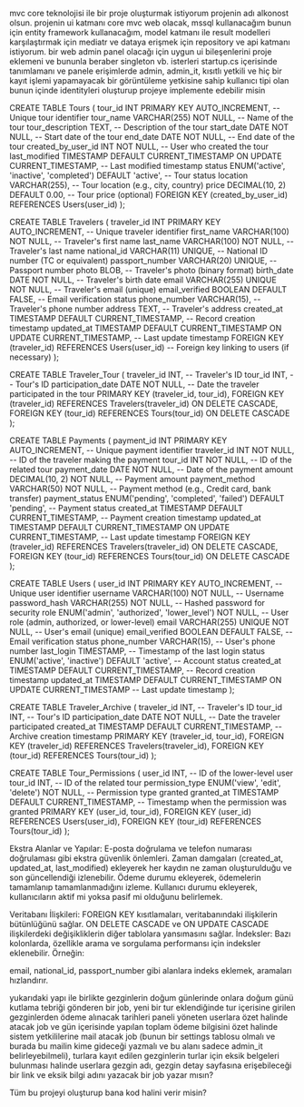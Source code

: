 mvc core teknolojisi ile bir proje oluşturmak istiyorum projenin adı alkonost olsun. projenin ui katmanı core mvc web olacak, mssql kullanacağım bunun için entity framework kullanacağım, model katmanı ile result modelleri karşılaştırmak için mediatr ve dataya erişmek için repository ve api katmanı istiyorum. bir web admin panel olacağı için uygun ui bileşenlerini proje eklemeni ve bununla beraber singleton vb. isterleri startup.cs içerisinde tanımlamanı ve panele erişimlerde admin, admin_it, kısıtlı yetkili ve hiç bir kayıt işlemi yapamayacak bir görüntüleme yetkisine sahip kullanıcı tipi olan bunun içinde identityleri oluşturup projeye implemente edebilir misin

CREATE TABLE Tours (
tour_id INT PRIMARY KEY AUTO_INCREMENT, -- Unique tour identifier
tour_name VARCHAR(255) NOT NULL, -- Name of the tour
tour_description TEXT, -- Description of the tour
start_date DATE NOT NULL, -- Start date of the tour
end_date DATE NOT NULL, -- End date of the tour
created_by_user_id INT NOT NULL, -- User who created the tour
last_modified TIMESTAMP DEFAULT CURRENT_TIMESTAMP ON UPDATE CURRENT_TIMESTAMP, -- Last modified timestamp
status ENUM('active', 'inactive', 'completed') DEFAULT 'active', -- Tour status
location VARCHAR(255), -- Tour location (e.g., city, country)
price DECIMAL(10, 2) DEFAULT 0.00, -- Tour price (optional)
FOREIGN KEY (created_by_user_id) REFERENCES Users(user_id)
);

CREATE TABLE Travelers (
traveler_id INT PRIMARY KEY AUTO_INCREMENT, -- Unique traveler identifier
first_name VARCHAR(100) NOT NULL, -- Traveler's first name
last_name VARCHAR(100) NOT NULL, -- Traveler's last name
national_id VARCHAR(11) UNIQUE, -- National ID number (TC or equivalent)
passport_number VARCHAR(20) UNIQUE, -- Passport number
photo BLOB, -- Traveler's photo (binary format)
birth_date DATE NOT NULL, -- Traveler's birth date
email VARCHAR(255) UNIQUE NOT NULL, -- Traveler's email (unique)
email_verified BOOLEAN DEFAULT FALSE, -- Email verification status
phone_number VARCHAR(15), -- Traveler's phone number
address TEXT, -- Traveler's address
created_at TIMESTAMP DEFAULT CURRENT_TIMESTAMP, -- Record creation timestamp
updated_at TIMESTAMP DEFAULT CURRENT_TIMESTAMP ON UPDATE CURRENT_TIMESTAMP, -- Last update timestamp
FOREIGN KEY (traveler_id) REFERENCES Users(user_id) -- Foreign key linking to users (if necessary)
);

CREATE TABLE Traveler_Tour (
traveler_id INT, -- Traveler's ID
tour_id INT, -- Tour's ID
participation_date DATE NOT NULL, -- Date the traveler participated in the tour
PRIMARY KEY (traveler_id, tour_id),
FOREIGN KEY (traveler_id) REFERENCES Travelers(traveler_id) ON DELETE CASCADE,
FOREIGN KEY (tour_id) REFERENCES Tours(tour_id) ON DELETE CASCADE
);

CREATE TABLE Payments (
payment_id INT PRIMARY KEY AUTO_INCREMENT, -- Unique payment identifier
traveler_id INT NOT NULL, -- ID of the traveler making the payment
tour_id INT NOT NULL, -- ID of the related tour
payment_date DATE NOT NULL, -- Date of the payment
amount DECIMAL(10, 2) NOT NULL, -- Payment amount
payment_method VARCHAR(50) NOT NULL, -- Payment method (e.g., Credit card, bank transfer)
payment_status ENUM('pending', 'completed', 'failed') DEFAULT 'pending', -- Payment status
created_at TIMESTAMP DEFAULT CURRENT_TIMESTAMP, -- Payment creation timestamp
updated_at TIMESTAMP DEFAULT CURRENT_TIMESTAMP ON UPDATE CURRENT_TIMESTAMP, -- Last update timestamp
FOREIGN KEY (traveler_id) REFERENCES Travelers(traveler_id) ON DELETE CASCADE,
FOREIGN KEY (tour_id) REFERENCES Tours(tour_id) ON DELETE CASCADE
);

CREATE TABLE Users (
user_id INT PRIMARY KEY AUTO_INCREMENT, -- Unique user identifier
username VARCHAR(100) NOT NULL, -- Username
password_hash VARCHAR(255) NOT NULL, -- Hashed password for security
role ENUM('admin', 'authorized', 'lower_level') NOT NULL, -- User role (admin, authorized, or lower-level)
email VARCHAR(255) UNIQUE NOT NULL, -- User's email (unique)
email_verified BOOLEAN DEFAULT FALSE, -- Email verification status
phone_number VARCHAR(15), -- User's phone number
last_login TIMESTAMP, -- Timestamp of the last login
status ENUM('active', 'inactive') DEFAULT 'active', -- Account status
created_at TIMESTAMP DEFAULT CURRENT_TIMESTAMP, -- Record creation timestamp
updated_at TIMESTAMP DEFAULT CURRENT_TIMESTAMP ON UPDATE CURRENT_TIMESTAMP -- Last update timestamp
);

CREATE TABLE Traveler_Archive (
traveler_id INT, -- Traveler's ID
tour_id INT, -- Tour's ID
participation_date DATE NOT NULL, -- Date the traveler participated
created_at TIMESTAMP DEFAULT CURRENT_TIMESTAMP, -- Archive creation timestamp
PRIMARY KEY (traveler_id, tour_id),
FOREIGN KEY (traveler_id) REFERENCES Travelers(traveler_id),
FOREIGN KEY (tour_id) REFERENCES Tours(tour_id)
);

CREATE TABLE Tour_Permissions (
user_id INT, -- ID of the lower-level user
tour_id INT, -- ID of the related tour
permission_type ENUM('view', 'edit', 'delete') NOT NULL, -- Permission type granted
granted_at TIMESTAMP DEFAULT CURRENT_TIMESTAMP, -- Timestamp when the permission was granted
PRIMARY KEY (user_id, tour_id),
FOREIGN KEY (user_id) REFERENCES Users(user_id),
FOREIGN KEY (tour_id) REFERENCES Tours(tour_id)
);

Ekstra Alanlar ve Yapılar:
E-posta doğrulama ve telefon numarası doğrulaması gibi ekstra güvenlik önlemleri.
Zaman damgaları (created_at, updated_at, last_modified) ekleyerek her kaydın ne zaman oluşturulduğu ve son güncellendiği izlenebilir.
Ödeme durumu ekleyerek, ödemelerin tamamlanıp tamamlanmadığını izleme.
Kullanıcı durumu ekleyerek, kullanıcıların aktif mi yoksa pasif mi olduğunu belirlemek.

Veritabanı İlişkileri:
FOREIGN KEY kısıtlamaları, veritabanındaki ilişkilerin bütünlüğünü sağlar.
ON DELETE CASCADE ve ON UPDATE CASCADE ilişkilerdeki değişikliklerin diğer tablolara yansımasını sağlar.
İndeksler:
Bazı kolonlarda, özellikle arama ve sorgulama performansı için indeksler eklenebilir. Örneğin:

email, national_id, passport_number gibi alanlara indeks eklemek, aramaları hızlandırır.

yukarıdaki yapı ile birlikte gezginlerin doğum günlerinde onlara doğum günü kutlama tebriği gönderen bir job, yeni bir tur eklendiğinde tur içerisine girilen gezginlerden ödeme alınacak tarihleri paneli yöneten userlara özet halinde atacak job ve gün içerisinde yapılan toplam ödeme bilgisini özet halinde sistem yetkililerine mail atacak job (bunun bir settings tablosu olmalı ve burada bu mailin kime gideceği yazmalı ve bu alanı sadece admin_it belirleyebilmeli), turlara kayıt edilen gezginlerin turlar için eksik belgeleri bulunması halinde userlara gezgin adı, gezgin detay sayfasına erişebileceği bir link ve eksik bilgi adını yazacak bir job yazar mısın?

Tüm bu projeyi oluşturup bana kod halini verir misin?

